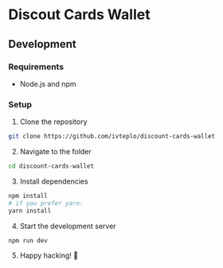 # Discout Cards Wallet

## Development

### Requirements

- Node.js and npm

### Setup

1. Clone the repository

```bash
git clone https://github.com/ivteplo/discount-cards-wallet
```

2. Navigate to the folder

```bash
cd discount-cards-wallet
```

3. Install dependencies

```bash
npm install
# if you prefer yarn:
yarn install
```

4. Start the development server

```bash
npm run dev
```

5. Happy hacking! 🎉
